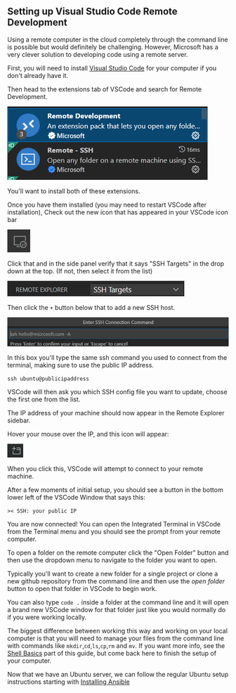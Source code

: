 ## Setting up Visual Studio Code Remote Development

Using a remote computer in the cloud completely through the command line is possible
but would definitely be challenging. However, Microsoft has a very clever solution
to developing code using a remote server.

First, you will need to install [Visual Studio Code] for your computer if you
don't already have it.

Then head to the extensions tab of VSCode and search for Remote Development.

![VSCode Remote Extensions]

You'll want to install both of these extensions.

Once you have them installed (you may need to restart VSCode after installation), 
Check out the new icon that has appeared in your VSCode icon bar

![Remote Icon]

Click that and in the side panel verify that it says "SSH Targets" in the drop
down at the top. (If not, then select it from the list)

![SSH Targets Dropdown]

Then click the `+` button below that to add a new SSH host.

![SSH connection command]

In this box you'll type the same ssh command you used to connect from the terminal, making sure
to use the public IP address.

```shell
ssh ubuntu@publicipaddress
```

VSCode will then ask you which SSH config file you want to update, choose the first one from the list.

The IP address of your machine should now appear in the Remote Explorer sidebar.

Hover your mouse over the IP, and this icon will appear:

![Open remote icon]

When you click this, VSCode will attempt to connect to your remote machine.

After a few moments of initial setup, you should see a button in the bottom lower left of the
VSCode Window that says this:

```text
>< SSH: your public IP
```

You are now connected! You can open the Integrated Terminal in VSCode from the Terminal menu
and you should see the prompt from your remote computer.

To open a folder on the remote computer click the "Open Folder" button and then use the dropdown menu to navigate 
to the folder you want to open.

Typically you'll want to create a new folder for a single project or clone a new github repository from the command line and then use the *open folder* button to open that folder in VSCode to begin work.

You can also type `code .` inside a folder at the command line and it will open a brand new VSCode window for that folder just like you would normally do if you were working locally.

The biggest difference between working this way and working on your local computer is that you will need to manage your files from the command line with commands like `mkdir`,`cd`,`ls`,`cp`,`rm` and `mv`.  If you want more info, see the [Shell Basics] part of this guide, but come back here to finish the setup of your computer.

Now that we have an Ubuntu server, we can follow the regular Ubuntu setup instructions starting with [Installing Ansible]

[Installing Ansible]:../ubuntu/ansible-setup.md
[Shell Basics]:../common/shell-basics.md
[Open remote icon]:images/open-remote-folder-icon.png
[SSH connection command]:images/ssh-connection-command.png
[SSH Targets Dropdown]:images/ssh-targets-dropdown.png
[Remote Icon]:images/remote-icon.png
[VSCode Remote Extensions]:images/vscode-remote-extensions.png
[Visual Studio Code]:https://code.visualstudio.com/
